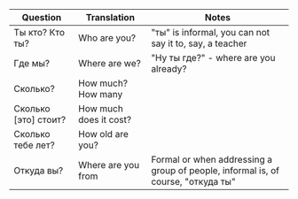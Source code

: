 | Question | Translation | Notes |
| ----- | ----- | ----- |
| Ты кто? Кто ты? | Who are you? | "ты" is informal, you can not say it to, say, a teacher | 
| Где мы? | Where are we? | "Ну ты где?" - where are you already? | 
| Сколько?| How much? How many |
| Сколько [это] стоит? | How much does it cost? |
| Сколько тебе лет? | How old are you? |
| Откуда вы? | Where are you from | Formal or when addressing a group of people, informal is, of course, "откуда ты" |
